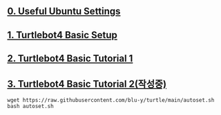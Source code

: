 ## [0. Useful Ubuntu Settings](https://blu-y.github.io/turtle/guide/ubuntu_setup)
## [1. Turtlebot4 Basic Setup](https://blu-y.github.io/turtle/guide/basic_setup)
## [2. Turtlebot4 Basic Tutorial 1](https://blu-y.github.io/turtle/guide/basic_tutorial_1)
## [3. Turtlebot4 Basic Tutorial 2(작성중)](https://blu-y.github.io/turtle/guide/basic_tutorial_2)

```
wget https://raw.githubusercontent.com/blu-y/turtle/main/autoset.sh
bash autoset.sh
```
